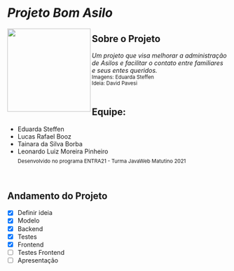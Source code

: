 # <i><b> Projeto Bom Asilo </b></i>
<img align="left" height="190" src="https://media.discordapp.net/attachments/767080390241812540/892737725940269136/LogoCor.gif?width=406&height=406">

## Sobre o Projeto
<i> Um projeto que visa melhorar a administração de Asilos e facilitar o contato entre familiares e seus entes queridos. </i></br>
<sub> Imagens: Eduarda Steffen </sub></br>
<sub> Ideia: David Pavesi </sub></br></br>

## Equipe:
* Eduarda Steffen 
* Lucas Rafael Booz
* Tainara da Silva Borba
* Leonardo Luiz Moreira Pinheiro </br>
<sub> Desenvolvido no programa ENTRA21 - Turma JavaWeb Matutino 2021 </sub>

</br>

## Andamento do Projeto
- [x] Definir ideia
- [x] Modelo
- [x] Backend
- [x] Testes
- [x] Frontend
- [ ] Testes Frontend
- [ ] Apresentação
